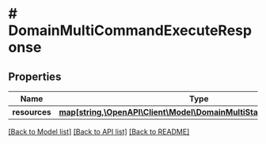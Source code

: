 # # DomainMultiCommandExecuteResponse

## Properties

Name | Type | Description | Notes
------------ | ------------- | ------------- | -------------
**resources** | [**map[string,\OpenAPI\Client\Model\DomainMultiStatusSensorResponse]**](DomainMultiStatusSensorResponse.md) |  |

[[Back to Model list]](../../README.md#models) [[Back to API list]](../../README.md#endpoints) [[Back to README]](../../README.md)
